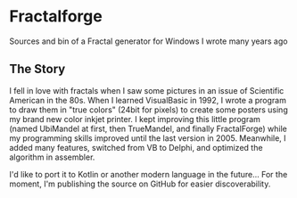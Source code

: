# Fractalforge
Sources and bin of a Fractal generator for Windows I wrote many years ago

## The Story
I fell in love with fractals when I saw some pictures in an issue of Scientific American in the 80s. When I learned VisualBasic in 1992, I wrote a program to draw them in "true colors" (24bit for pixels) to create some posters using my brand new color inkjet printer.
I kept improving this little program (named UbiMandel at first, then TrueMandel, and finally FractalForge) while my programming skills improved until the last version in 2005.
Meanwhile, I added many features, switched from VB to Delphi, and optimized the algorithm in assembler.

I'd like to port it to Kotlin or another modern language in the future...
For the moment, I'm publishing the source on GitHub for easier discoverability.
